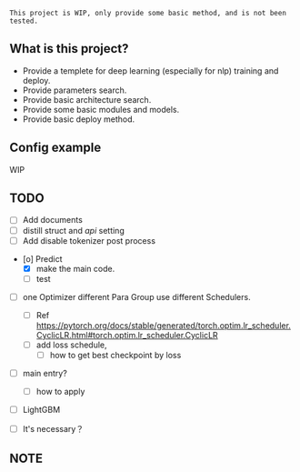 ```
This project is WIP, only provide some basic method, and is not been tested.
```
## What is this project?

* Provide a templete for deep learning (especially for nlp) training and deploy.
* Provide parameters search.
* Provide basic architecture search.
* Provide some basic modules and models.
* Provide basic deploy method.

## Config example

WIP


## TODO

- [ ] Add documents
- [ ] distill struct and *api* setting
- [ ] Add disable tokenizer post process
- [o] Predict
  - [X] make the main code.
  - [ ] test

- [ ] one Optimizer different Para Group use different Schedulers.
  
  - [ ] Ref  https://pytorch.org/docs/stable/generated/torch.optim.lr_scheduler.CyclicLR.html#torch.optim.lr_scheduler.CyclicLR
  - [ ] add loss schedule, 
     - [ ] how to get best checkpoint by loss

- [ ] main entry? 
  - [ ] how to apply


- [ ] LightGBM
 - [ ]  It's necessary？

## NOTE
